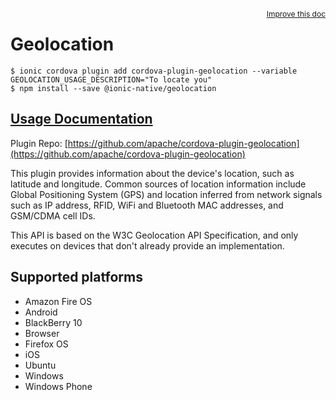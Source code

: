 <a style="float:right;font-size:12px;" href="http://github.com/ionic-team/ionic-native/edit/master/src/@ionic-native/plugins/geolocation/index.ts#L110">
  Improve this doc
</a>

# Geolocation

```
$ ionic cordova plugin add cordova-plugin-geolocation --variable GEOLOCATION_USAGE_DESCRIPTION="To locate you"
$ npm install --save @ionic-native/geolocation
```

## [Usage Documentation](https://ionicframework.com/docs/native/geolocation/)

Plugin Repo: [https://github.com/apache/cordova-plugin-geolocation](https://github.com/apache/cordova-plugin-geolocation)

This plugin provides information about the device's location, such as latitude and longitude. Common sources of location information include Global Positioning System (GPS) and location inferred from network signals such as IP address, RFID, WiFi and Bluetooth MAC addresses, and GSM/CDMA cell IDs.

 This API is based on the W3C Geolocation API Specification, and only executes on devices that don't already provide an implementation.

## Supported platforms
- Amazon Fire OS
- Android
- BlackBerry 10
- Browser
- Firefox OS
- iOS
- Ubuntu
- Windows
- Windows Phone



